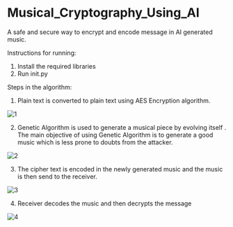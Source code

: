 # Musical_Cryptography_Using_AI
A safe and secure way to encrypt and encode message in AI generated music. 

Instructions for running:

1. Install the required libraries
2. Run init.py 



Steps in the algorithm:

1) Plain text is converted to plain text using AES Encryption algorithm.

![1](D:\OneDrive\Pictures\1.JPG)



2) Genetic Algorithm is used to generate a musical piece by evolving itself . The main objective of using Genetic Algorithm is to generate a good music which is less prone to doubts from the attacker. 

![2](D:\OneDrive\Pictures\2.JPG)



3) The cipher text is encoded in the newly generated music and the music is then send to the receiver.

![3](D:\OneDrive\Pictures\3.JPG)

4) Receiver decodes the music and then decrypts the message

![4](D:\OneDrive\Pictures\4.JPG)